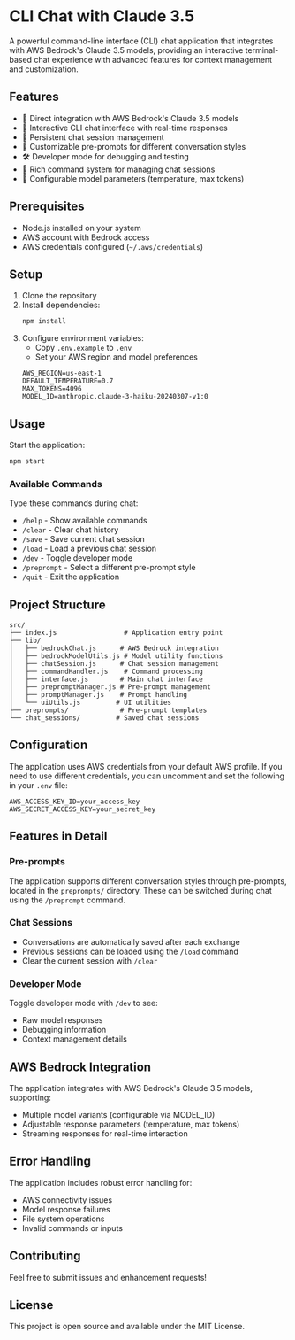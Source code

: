 # CLI Chat with Claude 3.5

A powerful command-line interface (CLI) chat application that integrates with AWS Bedrock's Claude 3.5 models, providing an interactive terminal-based chat experience with advanced features for context management and customization.

## Features

- 🤖 Direct integration with AWS Bedrock's Claude 3.5 models
- 💬 Interactive CLI chat interface with real-time responses
- 🔄 Persistent chat session management
- 📝 Customizable pre-prompts for different conversation styles
- 🛠️ Developer mode for debugging and testing
- 🎨 Rich command system for managing chat sessions
- 🔧 Configurable model parameters (temperature, max tokens)

## Prerequisites

- Node.js installed on your system
- AWS account with Bedrock access
- AWS credentials configured (`~/.aws/credentials`)

## Setup

1. Clone the repository
2. Install dependencies:
   ```bash
   npm install
   ```
3. Configure environment variables:
   - Copy `.env.example` to `.env`
   - Set your AWS region and model preferences
   ```env
   AWS_REGION=us-east-1
   DEFAULT_TEMPERATURE=0.7
   MAX_TOKENS=4096
   MODEL_ID=anthropic.claude-3-haiku-20240307-v1:0
   ```

## Usage

Start the application:
```bash
npm start
```

### Available Commands

Type these commands during chat:

- `/help` - Show available commands
- `/clear` - Clear chat history
- `/save` - Save current chat session
- `/load` - Load a previous chat session
- `/dev` - Toggle developer mode
- `/preprompt` - Select a different pre-prompt style
- `/quit` - Exit the application

## Project Structure

```
src/
├── index.js                 # Application entry point
├── lib/
│   ├── bedrockChat.js      # AWS Bedrock integration
│   ├── bedrockModelUtils.js # Model utility functions
│   ├── chatSession.js      # Chat session management
│   ├── commandHandler.js    # Command processing
│   ├── interface.js        # Main chat interface
│   ├── prepromptManager.js # Pre-prompt management
│   ├── promptManager.js    # Prompt handling
│   └── uiUtils.js         # UI utilities
├── preprompts/             # Pre-prompt templates
└── chat_sessions/         # Saved chat sessions

```

## Configuration

The application uses AWS credentials from your default AWS profile. If you need to use different credentials, you can uncomment and set the following in your `.env` file:

```env
AWS_ACCESS_KEY_ID=your_access_key
AWS_SECRET_ACCESS_KEY=your_secret_key
```

## Features in Detail

### Pre-prompts
The application supports different conversation styles through pre-prompts, located in the `preprompts/` directory. These can be switched during chat using the `/preprompt` command.

### Chat Sessions
- Conversations are automatically saved after each exchange
- Previous sessions can be loaded using the `/load` command
- Clear the current session with `/clear`

### Developer Mode
Toggle developer mode with `/dev` to see:
- Raw model responses
- Debugging information
- Context management details

## AWS Bedrock Integration

The application integrates with AWS Bedrock's Claude 3.5 models, supporting:
- Multiple model variants (configurable via MODEL_ID)
- Adjustable response parameters (temperature, max tokens)
- Streaming responses for real-time interaction

## Error Handling

The application includes robust error handling for:
- AWS connectivity issues
- Model response failures
- File system operations
- Invalid commands or inputs

## Contributing

Feel free to submit issues and enhancement requests!

## License

This project is open source and available under the MIT License.
